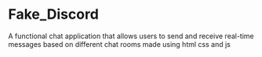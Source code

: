 # Fake_Discord
A functional chat application that allows users to send and receive real-time messages based on different chat rooms made using html css and js
